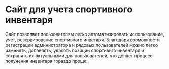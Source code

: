 # Сайт для учета спортивного инвентаря
Сайт позволяет пользователям легко автоматизировать использование, учет, резервирование спортивного инветаря. Благодаря возможности регистрации администратора и рядовых пользователей можно легко изменять, добавлять, удалять позиции спортивнго инвентаря и сохранять их актуальными для пользователей, что делает процесс получения инвентаря гораздо проще. 

